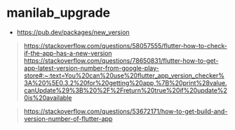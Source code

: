 # manilab_upgrade

- https://pub.dev/packages/new_version
> https://stackoverflow.com/questions/58057555/flutter-how-to-check-if-the-app-has-a-new-version
> https://stackoverflow.com/questions/78650831/flutter-how-to-get-app-latest-version-number-from-google-play-store#:~:text=You%20can%20use%20flutter_app_version_checker%3A%20%5E0.3.2%20for%20getting%20app,%7B%20print%28value.canUpdate%29%3B%20%2F%2Freturn%20true%20if%20update%20is%20available

> https://stackoverflow.com/questions/53672171/how-to-get-build-and-version-number-of-flutter-app
> 